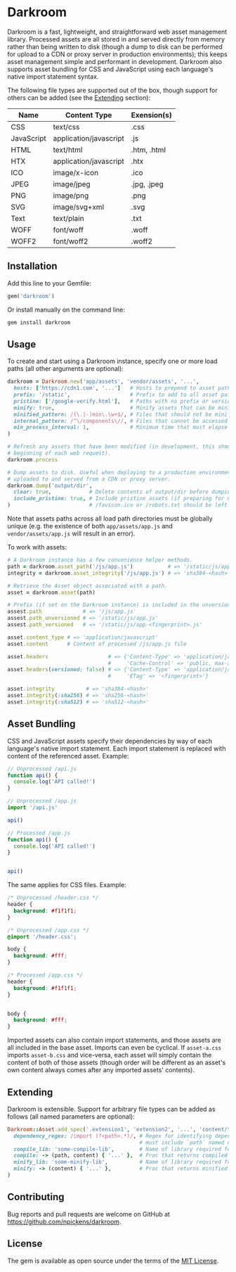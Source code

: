 # Darkroom

Darkroom is a fast, lightweight, and straightforward web asset management library. Processed assets are all
stored in and served directly from memory rather than being written to disk (though a dump to disk can be
performed for upload to a CDN or proxy server in production environments); this keeps asset management
simple and performant in development. Darkroom also supports asset bundling for CSS and JavaScript using
each language's native import statement syntax.

The following file types are supported out of the box, though support for others can be added (see the
[Extending](#extending) section):

| Name       | Content Type           | Exension(s) |
| ---------- |----------------------- |-------------|
| CSS        | text/css               | .css        |
| JavaScript | application/javascript | .js         |
| HTML       | text/html              | .htm, .html |
| HTX        | application/javascript | .htx        |
| ICO        | image/x-icon           | .ico        |
| JPEG       | image/jpeg             | .jpg, .jpeg |
| PNG        | image/png              | .png        |
| SVG        | image/svg+xml          | .svg        |
| Text       | text/plain             | .txt        |
| WOFF       | font/woff              | .woff       |
| WOFF2      | font/woff2             | .woff2      |

## Installation

Add this line to your Gemfile:

```ruby
gem('darkroom')
```

Or install manually on the command line:

```bash
gem install darkroom
```

## Usage

To create and start using a Darkroom instance, specify one or more load paths (all other arguments are
optional):

```ruby
darkroom = Darkroom.new('app/assets', 'vendor/assets', '...',
  hosts: ['https://cdn1.com', '...']   # Hosts to prepend to asset paths (useful in production)
  prefix: '/static',                   # Prefix to add to all asset paths
  pristine: ['/google-verify.html'],   # Paths with no prefix or versioning (e.g. /favicon.ico)
  minify: true,                        # Minify assets that can be minified
  minified_pattern: /(\.|-)min\.\w+$/, # Files that should not be minified
  internal_pattern: /^\/components\//, # Files that cannot be accessed directly
  min_process_interval: 1,             # Minimum time that must elapse between process calls
)

# Refresh any assets that have been modified (in development, this should be called at the
# beginning of each web request).
darkroom.process

# Dump assets to disk. Useful when deploying to a production environment where assets will be
# uploaded to and served from a CDN or proxy server.
darkroom.dump('output/dir',
  clear: true,            # Delete contents of output/dir before dumping
  include_pristine: true, # Include pristine assets (if preparing for CDN upload, files like
)                         # /favicon.ico or /robots.txt should be left out)
```

Note that assets paths across all load path directories must be globally unique (e.g. the existence of both
`app/assets/app.js` and `vendor/assets/app.js` will result in an error).

To work with assets:

```ruby
# A Darkroom instance has a few convenience helper methods.
path = darkroom.asset_path('/js/app.js')           # => '/static/js/app-<fingerprint>.js'
integrity = darkroom.asset_integrity('/js/app.js') # => 'sha384-<hash>'

# Retrieve the Asset object associated with a path.
asset = darkroom.asset(path)

# Prefix (if set on the Darkroom instance) is included in the unversioned and versioned paths.
assest.path             # => '/js/app.js'
assest.path_unversioned # => '/static/js/app.js'
assest.path_versioned   # => '/static/js/app-<fingerprint>.js'

asset.content_type # => 'application/javascript'
asset.content      # Content of processed /js/app.js file

asset.headers                   # => {'Content-Type' => 'application/javascript',
                                #     'Cache-Control' => 'public, max-age=31536000'}
asset.headers(versioned: false) # => {'Content-Type' => 'application/javascript',
                                #     'ETag' => '<fingerprint>'}

asset.integrity          # => 'sha384-<hash>'
asset.integrity(:sha256) # => 'sha256-<hash>'
asset.integrity(:sha512) # => 'sha512-<hash>'
```

## Asset Bundling

CSS and JavaScript assets specify their dependencies by way of each language's native import statement. Each
import statement is replaced with content of the referenced asset. Example:

```javascript
// Unprocessed /api.js
function api() {
  console.log('API called!')
}

// Unprocessed /app.js
import '/api.js'

api()

// Processed /app.js
function api() {
  console.log('API called!')
}


api()
```

The same applies for CSS files. Example:

```css
/* Unprocessed /header.css */
header {
  background: #f1f1f1;
}

/* Unprocessed /app.css */
@import '/header.css';

body {
  background: #fff;
}

/* Processed /app.css */
header {
  background: #f1f1f1;
}


body {
  background: #fff;
}
```

Imported assets can also contain import statements, and those assets are all included in the base asset.
Imports can even be cyclical. If `asset-a.css` imports `asset-b.css` and vice-versa, each asset will simply
contain the content of both of those assets (though order will be different as an asset's own content always
comes after any imported assets' contents).

## Extending

Darkroom is extensible. Support for arbitrary file types can be added as follows (all named parameters are
optional):

```ruby
Darkroom::Asset.add_spec('.extension1', 'extension2', '...', 'content/type',
  dependency_regex: /import (?<path>.*)/, # Regex for identifying dependencies for bundling;
                                          # must include `path` named capture group
  compile_lib: 'some-compile-lib',        # Name of library required for compilation
  compile: -> (path, content) { '...' },  # Proc that returns compiled content
  minify_lib: 'some-minify-lib',          # Name of library required for minification
  minify: -> (content) { '...' },         # Proc that returns minified content
)

```

## Contributing

Bug reports and pull requests are welcome on GitHub at https://github.com/npickens/darkroom.

## License

The gem is available as open source under the terms of the
[MIT License](https://opensource.org/licenses/MIT).
